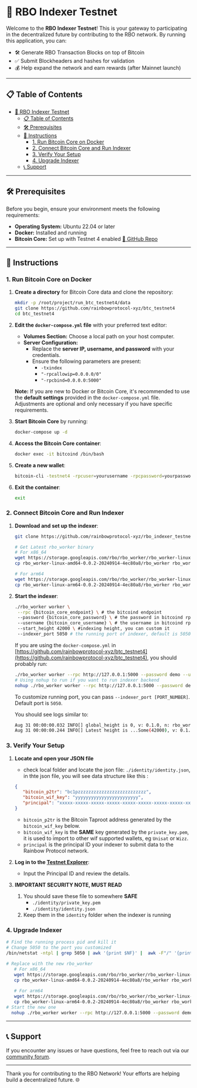 # 🌈 RBO Indexer Testnet

Welcome to the **RBO Indexer Testnet**! This is your gateway to participating in the decentralized future by contributing to the RBO network. By running this application, you can:

- 🛠️ Generate RBO Transaction Blocks on top of Bitcoin
- ✅ Submit Blockheaders and hashes for validation
- 💰 Help expand the network and earn rewards (after Mainnet launch)

---

## 📋 Table of Contents

- [🌈 RBO Indexer Testnet](#-rbo-indexer-testnet)
  - [📋 Table of Contents](#-table-of-contents)
  - [🛠️ Prerequisites](#️-prerequisites)
  - [📝 Instructions](#-instructions)
    - [1. Run Bitcoin Core on Docker](#1-run-bitcoin-core-on-docker)
    - [2. Connect Bitcoin Core and Run Indexer](#2-connect-bitcoin-core-and-run-indexer)
    - [3. Verify Your Setup](#3-verify-your-setup)
    - [4. Upgrade Indexer](#4-upgrade-indexer)
  - [📞 Support](#-support)

---

## 🛠️ Prerequisites

Before you begin, ensure your environment meets the following requirements:

- **Operating System:** Ubuntu 22.04 or later
- **Docker:** Installed and running
- **Bitcoin Core:** Set up with Testnet 4 enabled [🔗 GitHub Repo](https://github.com/rainbowprotocol-xyz/btc_testnet4)

---

## 📝 Instructions

### 1. Run Bitcoin Core on Docker

1. **Create a directory** for Bitcoin Core data and clone the repository:

   ```bash
   mkdir -p /root/project/run_btc_testnet4/data
   git clone https://github.com/rainbowprotocol-xyz/btc_testnet4
   cd btc_testnet4
   ```

2. **Edit the `docker-compose.yml` file** with your preferred text editor:

   - **Volumes Section:** Choose a local path on your host computer.
   - **Server Configuration:**
     - Replace the **server IP, username, and password** with your credentials.
     - Ensure the following parameters are present:
       - `-txindex`
       - `"-rpcallowip=0.0.0.0/0"`
       - `"-rpcbind=0.0.0.0:5000"`

   **Note:** If you are new to Docker or Bitcoin Core, it's recommended to use the **default settings** provided in the `docker-compose.yml` file. Adjustments are optional and only necessary if you have specific requirements.

3. **Start Bitcoin Core** by running:

   ```bash
   docker-compose up -d
   ```

4. **Access the Bitcoin Core container**:

   ```bash
   docker exec -it bitcoind /bin/bash
   ```

5. **Create a new wallet**:

   ```bash
   bitcoin-cli -testnet4 -rpcuser=yourusername -rpcpassword=yourpassword -rpcport=5000 createwallet yourwalletname
   ```

6. **Exit the container**:

   ```bash
   exit
   ```

### 2. Connect Bitcoin Core and Run Indexer

1. **Download and set up the indexer**:

   ```bash
   git clone https://github.com/rainbowprotocol-xyz/rbo_indexer_testnet.git && cd rbo_indexer_testnet
   
   # Get Latest rbo_worker binary
   # For x86_64
   wget https://storage.googleapis.com/rbo/rbo_worker/rbo_worker-linux-amd64-0.0.2-20240914-4ec80a8.tar.gz && tar -xzvf rbo_worker-linux-amd64-0.0.2-20240914-4ec80a8.tar.gz
   cp rbo_worker-linux-amd64-0.0.2-20240914-4ec80a8/rbo_worker rbo_worker
   
   # For arm64
   wget https://storage.googleapis.com/rbo/rbo_worker/rbo_worker-linux-arm64-0.0.2-20240914-4ec80a8.tar.gz && tar -xzvf rbo_worker-linux-arm64-0.0.2-20240914-4ec80a8.tar.gz
   cp rbo_worker-linux-arm64-0.0.2-20240914-4ec80a8/rbo_worker rbo_worker 

   ```
    
2. **Start the indexer**:

   ```bash
   ./rbo_worker worker \
    --rpc {bitcoin_core_endpoint} \ # the bitcoind endpoint 
    --password {bitcoin_core_password} \ # the password in bitcoind rpc
    --username {bitcoin_core_username} \ # the username in bitcoind rpc
    --start_height 42000 \ #indexing height, you can custom it
    --indexer_port 5050 # the running port of indexer, default is 5050
   ```

   If you are using the `docker-compose.yml` in [https://github.com/rainbowprotocol-xyz/btc_testnet4](https://github.com/rainbowprotocol-xyz/btc_testnet4), you should probably run:

   ```bash
   ./rbo_worker worker --rpc http://127.0.0.1:5000 --password demo --username demo --start_height 42000 --indexer_port 5050
   # Using nohup to run if you want to run indexer backend
   nohup ./rbo_worker worker --rpc http://127.0.0.1:5000 --password demo --username demo --start_height 42000 --indexer_port 5050 > worker.log &
   ```
   To customize running port, you can pass `--indexer_port [PORT_NUMBER]`. Default port is `5050`.

   You should see logs similar to:

   ```bash
   Aug 31 00:00:00.032 INFO[] global_height is 0, v: 0.1.0, n: rbo_worker
   Aug 31 00:00:00.244 INFO[] Latest height is ...Some(42000), v: 0.1.0, n: rbo_worker
   ```

### 3. Verify Your Setup

1. **Locate and open your JSON file**
   * check local folder and locate the json file:
   `./identity/identity.json`, in thte json file, you will see data structure like this :
   ```json
   {
      "bitcoin_p2tr": "bc1pzzzzzzzzzzzzzzzzzzzzzzzzzz",
      "bitcoin_wif_key": "yyyyyyyyyyyyyyyyyyyyyyyy",
      "principal": "xxxxx-xxxxx-xxxxx-xxxxx-xxxxx-xxxxx-xxxxx-xxxxx-xxxxx-xxxxx-xxx"
   }
   ```
     * `bitcoin_p2tr` is the Bitcoin Taproot address generated by the `bitcoin_wif_key` below.
     * `bitcoin_wif_key` is the **SAME** key generated by the `private_key.pem`, it is used to import to other wif supported wallets, eg `Unisat` or `Wizz`. 
     * `principal` is the principal ID your indexer to submit data to the Rainbow Protocol network. 

2. **Log in to the [Testnet Explorer](https://testnet.rainbowprotocol.xyz/explorer)**:

   - Input the Principal ID and review the details.

3. **IMPORTANT SECURITY NOTE, MUST READ**
     1. You should save these file to somewhere **SAFE** 
        * `./identity/private_key.pem` 
        * `./identity/identity.json` 
     2. Keep them in the `identity` folder when the indexer is running
  
### 4. Upgrade Indexer

```bash
# Find the running process pid and kill it
# Change 5050 to the port you customized
/bin/netstat -ntpl | grep 5050 | awk '{print $NF}' |  awk -F"/" '{print $1}' | xargs kill -9 

# Replace with the new rbo_worker
   # For x86_64
   wget https://storage.googleapis.com/rbo/rbo_worker/rbo_worker-linux-amd64-0.0.2-20240914-4ec80a8.tar.gz && tar -xzvf rbo_worker-linux-amd64-0.0.2-20240914-4ec80a8.tar.gz
   cp rbo_worker-linux-amd64-0.0.2-20240914-4ec80a8/rbo_worker rbo_worker
   
   # For arm64
   wget https://storage.googleapis.com/rbo/rbo_worker/rbo_worker-linux-arm64-0.0.2-20240914-4ec80a8.tar.gz && tar -xzvf rbo_worker-linux-arm64-0.0.2-20240914-4ec80a8.tar.gz
   cp rbo_worker-linux-arm64-0.0.2-20240914-4ec80a8/rbo_worker rbo_worker
# Start the new one 
  nohup ./rbo_worker worker --rpc http://127.0.0.1:5000 --password demo --username demo --start_height 42000 --indexer_port 5050 > worker.log &
```
 
---

## 📞 Support

If you encounter any issues or have questions, feel free to reach out via our [community forum](https://t.me/rbo_protocol/1).

---

Thank you for contributing to the RBO Network! Your efforts are helping build a decentralized future. 🌐

